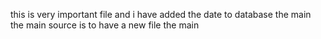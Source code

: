 this is very important file
and i have added the date to database
the main
the main source is to have a new file
the main
